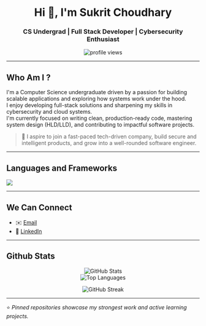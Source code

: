 <h1 align="center">Hi 👋, I'm Sukrit Choudhary</h1>
<h3 align="center">CS Undergrad | Full Stack Developer | Cybersecurity Enthusiast </h3>

<p align="center">
  <img src="https://komarev.com/ghpvc/?username=sukritcharredsoul&label=Profile%20views&color=blueviolet&style=flat-square" alt="profile views"/>
</p>

---

## Who Am I ?

I'm a Computer Science undergraduate driven by a passion for building scalable applications and exploring how systems work under the hood.  
I enjoy developing full-stack solutions and sharpening my skills in cybersecurity and cloud systems.  
I'm currently focused on writing clean, production-ready code, mastering system design (HLD/LLD), and contributing to impactful software projects.  

> 💼 I aspire to join a fast-paced tech-driven company, build secure and intelligent products, and grow into a well-rounded software engineer.

---

## Languages and Frameworks

<p align="left">
  <a href="https://skillicons.dev">
    <img src="https://skillicons.dev/icons?i=java,js,react,nodejs,html,css,c,cpp,linux,mysql,mongodb,git" />
  </a>
</p>


---

## We Can Connect

- ✉️ [Email](mailto:sukritchoudhary18@gmail.com)  
- 💼 [LinkedIn](https://www.linkedin.com/in/sukrit-choudhary/)  

---
## Github Stats
<p align="center">
  <img src="https://github-readme-stats.vercel.app/api?username=sukritcharredsoul&show_icons=true&locale=en&theme=radical" alt="GitHub Stats" />
  <br/>
  <img src="https://github-readme-stats.vercel.app/api/top-langs/?username=sukritcharredsoul&layout=compact&theme=radical" alt="Top Languages" />
</p>

<p align="center">
  <img src="https://github-readme-streak-stats.herokuapp.com/?user=sukritcharredsoul&theme=radical" alt="GitHub Streak" />
</p>

---

⭐️ _Pinned repositories showcase my strongest work and active learning projects._
